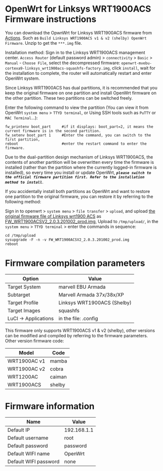 # OpenWrt for Linksys WRT1900ACS Firmware instructions


You can download the OpwnWrt for Linksys WRT1900ACS firmware from [Actions](https://github.com/ophub/op/actions). Such as `Build Linksys WRT1900ACS v1 & v2 (shelby) OpenWrt Firmware`. Unzip to get the `***.img` file.

Installation method: Sign in to the Linksys WRT1900ACS management center. `Access Router` (default password admin) > `connectivity` > `Basic` > `Manual` - `Choose File`, select the decompressed firmware: `openwrt-mvebu-cortexa9-linksys_wrt1900acs-squashfs-factory.img`, click `install`, wait for the installation to complete, the router will automatically restart and enter OpenWrt system.

Since Linksys WRT1900ACS has dual partitions, it is recommended that you keep the original firmware on one partition and install OpenWrt firmware on the other partition. These two partitions can be switched freely.

Enter the following command to view the partition (You can view it from OpenWrt `system menu` > `TTYD terminal`, or Using SSH tools such as `PuTTY` or `MAC Terminal`...): 
```shell script
fw_printenv boot_part     #if it displays: boot_part=2, it means the current firmware is in the second partition. 
fw_setenv boot_part 1     #Enter the command, you can switch to the first partition,  
reboot                    #enter the restart command to enter the firmware.
````

Due to the dual-partition design mechanism of Linksys WRT1900ACS, the contents of another partition will be overwritten every time the firmware is installed (rather than the partition where the currently logged-in firmware is installed), so every time you install or update OpenWrt, ***` please switch to the official firmware partition first. Refer to the installation method to install `***.

If you accidentally install both partitions as OpenWrt and want to restore one partition to the original firmware, you can restore it by referring to the following method:

Sign in to openwrt > `system menu` > `file transfer` > `upload`, and upload [the original firmware file of Linksys wrt1900 ACS](https://www.linksys.com/us/support-article?articleNum=165487) as [FW_WRT1900ACSV2_2.0.3.201002_prod.img](https://downloads.linksys.com/support/assets/firmware/FW_WRT1900ACSV2_2.0.3.201002_prod.img), 
Upload to `/tmp/upload/`, in the `system menu` > `TTYD terminal` > enter the commands in sequence:
```shell script
cd /tmp/upload
sysupgrade -F -n -v FW_WRT1900ACSV2_2.0.3.201002_prod.img
reboot
````


# Firmware compilation parameters

| Option | Value |
| ---- | ---- |
| Target System | marvell EBU Armada |
| Subtarget | Marvell Armada 37x/38x/XP |
| Target Profile | Linksys WRT1900ACS (Shelby) |
| Target Images | squashfs |
| LuCI -> Applications | in the file: .config |



This firmware only supports WRT1900ACS v1 & v2 (shelby), other versions can be modified and compiled by referring to the firmware parameters. Other version firmware code:

| Model | Code |
| ---- | ---- |
| WRT1900AC v1 | mamba |
| WRT1900AC v2 | cobra |
| WRT1200AC | caiman |
| WRT1900ACS | shelby |



# Firmware information

| Name | Value |
| ---- | ---- |
| Default IP | 192.168.1.1 |
| Default username | root |
| Default password | password |
| Default WIFI name | OpenWrt |
| Default WIFI password | none |

